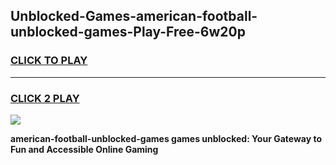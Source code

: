 
## Unblocked-Games-american-football-unblocked-games-Play-Free-6w20p
<h3>
<a href="https://premium76.site?title=american-football-unblocked-games&ref=22A">CLICK TO PLAY</a></h3>
<hr>

<h3>
<a href="https://premium76.site?title=american-football-unblocked-games&ref=22A">CLICK 2 PLAY</a>
  
</h3>

<a href="https://premium76.site?title=american-football-unblocked-games&ref=22A"><img src="https://clearcache.store/games.png"></a>


**american-football-unblocked-games games unblocked: Your Gateway to Fun and Accessible Online Gaming**
